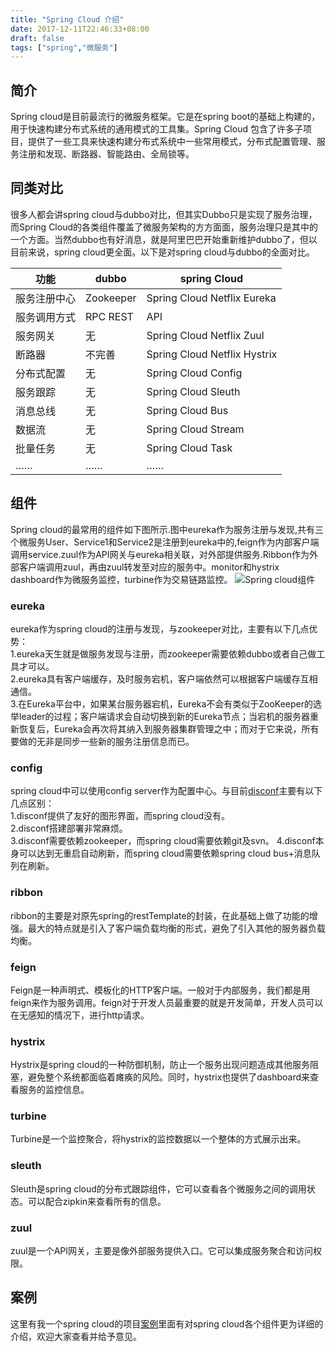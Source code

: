 ```yaml
---
title: "Spring Cloud 介绍"
date: 2017-12-11T22:46:33+08:00
draft: false
tags: ["spring","微服务"]
---
```

## 简介
Spring cloud是目前最流行的微服务框架。它是在spring boot的基础上构建的，用于快速构建分布式系统的通用模式的工具集。Spring Cloud 包含了许多子项目，提供了一些工具来快速构建分布式系统中一些常用模式，分布式配置管理、服务注册和发现、断路器、智能路由、全局锁等。  
## 同类对比
很多人都会讲spring cloud与dubbo对比，但其实Dubbo只是实现了服务治理，而Spring Cloud的各类组件覆盖了微服务架构的方方面面，服务治理只是其中的一个方面。当然dubbo也有好消息，就是阿里巴巴开始重新维护dubbo了，但以目前来说，spring cloud更全面。以下是对spring cloud与dubbo的全面对比。

| 	功能    |dubbo	|spring Cloud|
|-------|---------|----|
|服务注册中心 |Zookeeper|	Spring Cloud Netflix Eureka|
|服务调用方式 |	RPC	REST |API|
|服务网关	    |无	|Spring Cloud Netflix Zuul|
|断路器	    |不完善	|Spring Cloud Netflix Hystrix|
|分布式配置   |无	|Spring Cloud Config|
|服务跟踪    |	无	|Spring Cloud Sleuth|
|消息总线	   |无	|Spring Cloud Bus|
|数据流	   |无	|Spring Cloud Stream|
|批量任务     |	无	|Spring Cloud Task|
|……	|……	|……|

## 组件
Spring cloud的最常用的组件如下图所示.图中eureka作为服务注册与发现,共有三个微服务User、Service1和Service2是注册到eureka中的,feign作为内部客户端调用service.zuul作为API网关与eureka相关联，对外部提供服务.Ribbon作为外部客户端调用zuul，再由zuul转发至对应的服务中。monitor和hystrix dashboard作为微服务监控，turbine作为交易链路监控。
![Spring cloud组件](../images/springcloud.png)

### eureka
eureka作为spring cloud的注册与发现，与zookeeper对比，主要有以下几点优势：  
1.eureka天生就是做服务发现与注册，而zookeeper需要依赖dubbo或者自己做工具才可以。  
2.eureka具有客户端缓存，及时服务宕机，客户端依然可以根据客户端缓存互相通信。  
3.在Eureka平台中，如果某台服务器宕机，Eureka不会有类似于ZooKeeper的选举leader的过程；客户端请求会自动切换到新的Eureka节点；当宕机的服务器重新恢复后，Eureka会再次将其纳入到服务器集群管理之中；而对于它来说，所有要做的无非是同步一些新的服务注册信息而已。  

### config 
spring cloud中可以使用config server作为配置中心。与目前[disconf](https://github.com/knightliao/disconf)主要有以下几点区别：  
1.disconf提供了友好的图形界面，而spring cloud没有。  
2.disconf搭建部署非常麻烦。  
3.disconf需要依赖zookeeper，而spring cloud需要依赖git及svn。 
4.disconf本身可以达到无重启自动刷新，而spring cloud需要依赖spring cloud bus+消息队列在刷新。

### ribbon
ribbon的主要是对原先spring的restTemplate的封装，在此基础上做了功能的增强。最大的特点就是引入了客户端负载均衡的形式，避免了引入其他的服务器负载均衡。

### feign
Feign是一种声明式、模板化的HTTP客户端。一般对于内部服务，我们都是用feign来作为服务调用。feign对于开发人员最重要的就是开发简单，开发人员可以在无感知的情况下，进行http请求。

### hystrix
Hystrix是spring cloud的一种防御机制，防止一个服务出现问题造成其他服务阻塞，避免整个系统都面临着瘫痪的风险。同时，hystrix也提供了dashboard来查看服务的监控信息。

### turbine
Turbine是一个监控聚合，将hystrix的监控数据以一个整体的方式展示出来。

### sleuth
Sleuth是spring cloud的分布式跟踪组件，它可以查看各个微服务之间的调用状态。可以配合zipkin来查看所有的信息。

### zuul
zuul是一个API网关，主要是像外部服务提供入口。它可以集成服务聚合和访问权限。

## 案例
这里有我一个spring cloud的项目[案例](https://github.com/maojiawei/zhabei-spring-cloud)里面有对spring cloud各个组件更为详细的介绍，欢迎大家查看并给予意见。






